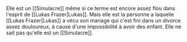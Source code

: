 Elle est un [[Simulacre]] même si ce terme est encore assez flou dans l'esprit de [[Lukas Frazer|Lukas]].
Mais elle est la personne a laquelle [[Lukas Frazer|Lukas]] a vécu son mariage qui c'est fini dans un divorce assez douloureux, à cause d'une impossibilité à avoir des enfant.
Elle ne sait pas qu'elle est un [[Simulacre]].